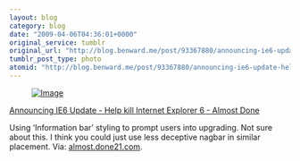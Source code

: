 ```yaml
---
layout: blog
category: blog
date: "2009-04-06T04:36:01+0000"
original_service: tumblr
original_url: "http://blog.benward.me/post/93367880/announcing-ie6-update-help-kill-internet"
tumblr_post_type: photo
atomid: "http://blog.benward.me/post/93367880/announcing-ie6-update-help-kill-internet"
---
```

<figure class="photo">
  <a href="http://almost.done21.com/2009/04/announcing-ie6-update-help-kill-internet-explorer-6/"><img src="http://benward.me/res/tumblr/media/93367880/0.jpg" alt="Image"></a>
</figure>

<a href="http://almost.done21.com/2009/04/announcing-ie6-update-help-kill-internet-explorer-6/">Announcing IE6 Update - Help kill Internet Explorer 6 -  Almost Done</a>

Using ‘Information bar’ styling to prompt users into upgrading. Not sure about this. I think you could just use less deceptive nagbar in similar placement.
Via: [almost.done21.com](http://almost.done21.com/2009/04/announcing-ie6-update-help-kill-internet-explorer-6/).